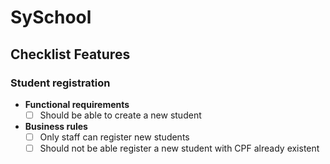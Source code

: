 # SySchool

## Checklist Features

### Student registration
- **Functional requirements**
  - [ ] Should be able to create a new student
- **Business rules**
  - [ ] Only staff can register new students
  - [ ] Should not be able register a new student with CPF already existent